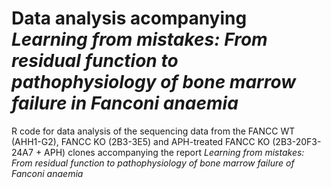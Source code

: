 # Data analysis acompanying _Learning from mistakes: From residual function to pathophysiology of bone marrow failure in Fanconi anaemia_
R code for data analysis of the sequencing data from the FANCC WT (AHH1-G2), FANCC KO (2B3-3E5) and APH-treated FANCC KO (2B3-20F3-24A7 + APH) clones accompanying the report _Learning from mistakes: From residual function to pathophysiology of bone marrow failure of Fanconi anaemia_
